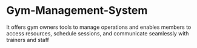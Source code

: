 # Gym-Management-System
It offers gym owners tools to manage operations and enables members to access resources, schedule sessions, and communicate seamlessly with trainers and staff
